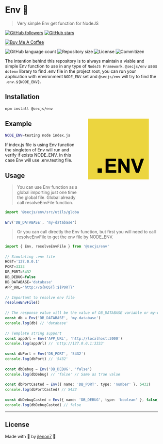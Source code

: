 # Env 🔁

> Very simple Env get function for NodeJS

[![GitHub followers](https://img.shields.io/github/followers/jlenon7.svg?style=social&label=Follow&maxAge=2592000)](https://github.com/jlenon7?tab=followers)
[![GitHub stars](https://img.shields.io/github/stars/secjs/env.svg?style=social&label=Star&maxAge=2592000)](https://github.com/secjs/env/stargazers/)

<p>
    <a href="https://www.buymeacoffee.com/secjs" target="_blank"><img src="https://www.buymeacoffee.com/assets/img/custom_images/orange_img.png" alt="Buy Me A Coffee" style="height: 41px !important;width: 174px !important;box-shadow: 0px 3px 2px 0px rgba(190, 190, 190, 0.5) !important;-webkit-box-shadow: 0px 3px 2px 0px rgba(190, 190, 190, 0.5) !important;" ></a>
</p>

<p>
  <img alt="GitHub language count" src="https://img.shields.io/github/languages/count/secjs/env?style=for-the-badge&logo=appveyor">

  <img alt="Repository size" src="https://img.shields.io/github/repo-size/secjs/env?style=for-the-badge&logo=appveyor">

  <img alt="License" src="https://img.shields.io/badge/license-MIT-brightgreen?style=for-the-badge&logo=appveyor">

  <img alt="Commitizen" src="https://img.shields.io/badge/commitizen-friendly-brightgreen?style=for-the-badge&logo=appveyor">
</p>

The intention behind this repository is to always maintain a viable and simple Env function to use in any type of `NodeJS Framework`. 
`@secjs/env` uses `dotenv` library to find .env file in the project root, you can run your application with environment `NODE_ENV` set
and `@secjs/env` will try to find the `.env.${NODE_ENV}`.

<img src=".github/env.png" width="200px" align="right" hspace="30px" vspace="100px">

## Installation

```bash
npm install @secjs/env
```

## Example

```bash
NODE_ENV=testing node index.js
```

If index.js file is using Env function the singleton of Env will run and verify if exists
NODE_ENV. In this case Env will use .env.testing file.

## Usage

> You can use Env function as a global importing just one time the global file. Global already call resolveEnvFile function.

```ts
import '@secjs/env/src/utils/global.ts'

Env('DB_DATABASE', 'my-database')
```

> Or you can call directly the Env function, but first you will need to call resolveEnvFile to get the env file by NODE_ENV.

```ts
import { Env, resolveEnvFile } from '@secjs/env'

// Simulating .env file
HOST='127.0.0.1'
PORT=3333
DB_PORT=5432
DB_DEBUG=false
DB_DATABASE='database'
APP_URL='http://${HOST}:${PORT}'

// Important to resolve env file
resolveEnvFile()

// The response value will be the value of DB_DATABASE variable or my-database by default
const db = Env('DB_DATABASE', 'my-database')
console.log(db) // 'database'

// Template string support
const appUrl = Env('APP_URL', 'http://localhost:3000')
console.log(appUrl) // 'http://127.0.0.1:3333'

const dbPort = Env('DB_PORT', '5432')
console.log(dbPort) // '5432'

const dbDebug = Env('DB_DEBUG', 'false')
console.log(dbDebug) // 'false' // Same as true value

const dbPortCasted = Env({ name: 'DB_PORT', type: 'number' }, 5432)
console.log(dbPortCasted) // 5432

const dbDebugCasted = Env({ name: 'DB_DEBUG', type: 'boolean' }, false)
console.log(dbDebugCasted) // false
```

---

## License

Made with 🖤 by [jlenon7](https://github.com/jlenon7) :wave:
